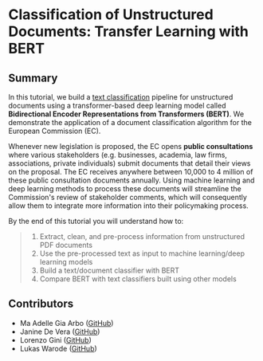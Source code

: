 # Classification of Unstructured Documents: Transfer Learning with BERT


## Summary
In this tutorial, we build a <u>text classification</u> pipeline for unstructured documents using a transformer-based deep learning model called **Bidirectional Encoder Representations from Transformers (BERT)**. We demonstrate the application of a document classification algorithm for the European Commission (EC). 

Whenever new legislation is proposed, the EC opens **public consultations** where various stakeholders (e.g. businesses, academia, law firms, associations, private individuals) submit documents that detail their views on the proposal. The EC receives anywhere between 10,000 to 4 million of these public consultation documents annually. Using machine learning and deep learning methods to process these documents will streamline the Commission's review of stakeholder comments, which will consequently allow them to integrate more information into their policymaking process. 

By the end of this tutorial you will understand how to:  

> 1. Extract, clean, and pre-process information from unstructured PDF documents
> 2. Use the pre-processed text as input to machine learning/deep learning models
> 3. Build a text/document classifier with BERT 
> 4. Compare BERT with text classifiers built using other models


## Contributors
- Ma Adelle Gia Arbo ([GitHub](https://github.com/adellegia))
- Janine De Vera ([GitHub](https://github.com/janinepdevera))
- Lorenzo Gini ([GitHub](https://github.com/zazzooo))
- Lukas Warode ([GitHub](https://github.com/lwarode))
